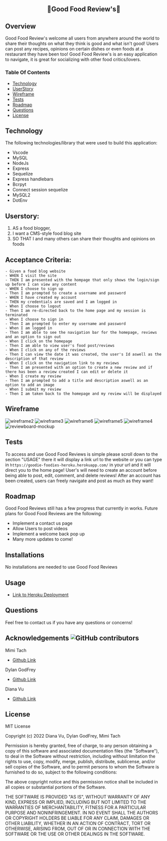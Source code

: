 ## <p align="center"> **🍲Good Food Review's🍲** </p>

## Overview

Good Food Review's welcome all users from anywhere around the world to share their thoughts on what they think is good and what isn't good! Users can post any recipes, opinions on certain dishes or even foods at a restaurant they have been too! Good Food Review's is an easy application to navigate, it is great for socializing with other food critics/lovers. 

### Table Of Contents
- [Technology](#technology)
- [UserStory](#userstory)
- [Wireframe](#wireframe)
- [Tests](#tests)
- [Roadmap](#roadmap)
- [Questions](#questions)
- [License](#license)

## Technology
The following technologies/library that were used to build this application:
- Vscode
- MySQL
- NodeJs
- Express
- Sequelize
- Express handlebars
- Bcrpyt
- Connect session sequelize
- MySQL2
- DotEnv

## Userstory:

1. AS a food blogger,
2. I want a CMS-style food blog site
3. SO THAT I and many others can share their thoughts and opinions on foods

## Acceptance Criteria:
```
- Given a food blog website
- WHEN I visit the site
- THEN I am presented with the hompage that only shows the login/sign up before I can view any content
- WHEN I choose to sign up
- Then I am prompted to create a username and password
- WHEN I have created my account
- THEN my credentials are saved and I am logged in
- When I choose to logout
- Then I am re-directed back to the home page and my session is terminated
- When I choose to sign in
- Then I am prompted to enter my username and password
- When I am logged in
- Then I am able to see the navigation bar for the homepage, reviews and an option to sign out
- When I click on the homepage
- Then I am able to view user's food post/reviews
- When I click on any of the reviews
- Then I can view the date it was created, the user's Id aswell as the description of that review
- When I click on the navigation link to my reviews
- Then I am presented with an option to create a new review and if there has been a review created I can edit or delete it
- When I create my review
- Then I am prompted to add a title and description aswell as an option to add an image
- When I submit my review
- Then I am taken back to the homepage and my review will be displayed
```

## Wireframe
![wireframe2](https://user-images.githubusercontent.com/109758045/199080164-640ca903-23ed-4bba-b878-5d81105bba88.jpg)
![wireframe3](https://user-images.githubusercontent.com/109758045/199080166-7b7a042e-8c5f-4ca4-95f0-08debc403c2f.png)
![wireframe6](https://user-images.githubusercontent.com/109758045/199080167-3067194c-11eb-4771-9a0e-7964f88169e5.png)
![wireframe5](https://user-images.githubusercontent.com/109758045/199080169-aa86b474-f69e-4345-8267-e40bb0c1ced3.png)
![wireframe4](https://user-images.githubusercontent.com/109758045/199080173-d0d8dd21-d063-43ad-b802-66535f4c0c72.png)
![reviewboard-mockup](https://user-images.githubusercontent.com/109758045/199080174-13f81e77-88e5-427b-bf9d-d6e7a23ede8b.PNG)


## Tests
To access and use Good Food Reviews is simple please scroll down to the section "USAGE" there it will display a link url to the website or you can type in ```https://goodie-foodies-heroku.herokuapp.com/``` in your url and it will direct you to the home page! User's will need to create an account before being able to post, edit, comment, and delete reviews! After an account has been created, users can freely navigate and post as much as they want!

## Roadmap

Good Food Reviews still has a few progress that currently in works. Future plans for Good Food Reviews are the following:
- Implement a contact us page
- Allow Users to post videos
- Implement a welcome back pop up
- Many more updates to come!

## Installations

No installations are needed to use Good Food Reviews

## Usage

- [Link to Heroku Deployment](https://goodie-foodies-heroku.herokuapp.com/)

## Questions
Feel free to contact us if you have any questions or concerns!

## Acknowledgements ![GitHub contributors](https://img.shields.io/github/contributors/branbao1995/beer-meal-buddies?label=contributers)

Mimi Tach

- [Github Link](https://github.com/TsunomakiWatamee)

Dylan GodFrey

- [Github Link](https://github.com/DylanGodfrey)

Diana Vu

- [Github Link](https://github.com/DianasJourney)

## License

MIT License

Copyright (c) 2022 Diana Vu, Dylan GodFrey, Mimi Tach

Permission is hereby granted, free of charge, to any person obtaining a copy
of this software and associated documentation files (the "Software"), to deal
in the Software without restriction, including without limitation the rights
to use, copy, modify, merge, publish, distribute, sublicense, and/or sell
copies of the Software, and to permit persons to whom the Software is
furnished to do so, subject to the following conditions:

The above copyright notice and this permission notice shall be included in all
copies or substantial portions of the Software.

THE SOFTWARE IS PROVIDED "AS IS", WITHOUT WARRANTY OF ANY KIND, EXPRESS OR
IMPLIED, INCLUDING BUT NOT LIMITED TO THE WARRANTIES OF MERCHANTABILITY,
FITNESS FOR A PARTICULAR PURPOSE AND NONINFRINGEMENT. IN NO EVENT SHALL THE
AUTHORS OR COPYRIGHT HOLDERS BE LIABLE FOR ANY CLAIM, DAMAGES OR OTHER
LIABILITY, WHETHER IN AN ACTION OF CONTRACT, TORT OR OTHERWISE, ARISING FROM,
OUT OF OR IN CONNECTION WITH THE SOFTWARE OR THE USE OR OTHER DEALINGS IN THE
SOFTWARE.
